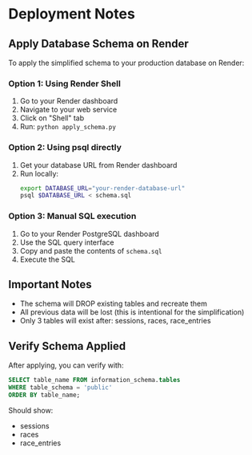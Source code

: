 # Deployment Notes

## Apply Database Schema on Render

To apply the simplified schema to your production database on Render:

### Option 1: Using Render Shell

1. Go to your Render dashboard
2. Navigate to your web service
3. Click on "Shell" tab
4. Run: `python apply_schema.py`

### Option 2: Using psql directly

1. Get your database URL from Render dashboard
2. Run locally:
   ```bash
   export DATABASE_URL="your-render-database-url"
   psql $DATABASE_URL < schema.sql
   ```

### Option 3: Manual SQL execution

1. Go to your Render PostgreSQL dashboard
2. Use the SQL query interface
3. Copy and paste the contents of `schema.sql`
4. Execute the SQL

## Important Notes

- The schema will DROP existing tables and recreate them
- All previous data will be lost (this is intentional for the simplification)
- Only 3 tables will exist after: sessions, races, race_entries

## Verify Schema Applied

After applying, you can verify with:
```sql
SELECT table_name FROM information_schema.tables 
WHERE table_schema = 'public' 
ORDER BY table_name;
```

Should show:
- sessions
- races  
- race_entries